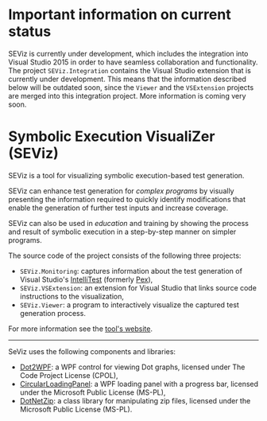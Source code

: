 # Important information on current status
SEViz is currently under development, which includes the integration into Visual Studio 2015 in order to have seamless collaboration and functionality. The project `SEViz.Integration` contains the Visual Studio extension that is currently under development. This means that the information described below will be outdated soon, since the `Viewer` and the `VSExtension` projects are merged into this integration project. More information is coming very soon.

# Symbolic Execution VisualiZer (SEViz)

SEViz is a tool for visualizing symbolic execution-based test generation.

SEViz can enhance test generation for *complex programs* by visually presenting the information required to quickly identify modifications that enable the generation of further test inputs and increase coverage.

SEViz can also be used in *education* and training by showing the process and result of symbolic execution in a step-by-step manner on simpler programs.

The source code of the project consists of the following three projects:

* `SEViz.Monitoring`: captures information about the test generation of Visual Studio's [IntelliTest](https://msdn.microsoft.com/en-us/library/dn823749.aspx) (formerly [Pex](http://research.microsoft.com/en-us/projects/pex/)),
* `SEViz.VSExtension`: an extension for Visual Studio that links source code instructions to the visualization,
* `SEViz.Viewer`: a program to interactively visualize the captured test generation process.

For more information see the [tool's website](http://ftsrg.github.io/seviz).

---

SeViz uses the following components and libraries:

* [Dot2WPF](http://www.codeproject.com/Articles/18870/Dot-WPF-a-WPF-control-for-viewing-Dot-graphs): a WPF control for viewing Dot graphs, licensed under The Code Project License (CPOL),
* [CircularLoadingPanel](http://huydinhpham.blogspot.hu/2011/07/wpf-loading-panel.html): a WPF loading panel with a progress bar, licensed under the Microsoft Public License (MS-PL),
* [DotNetZip](http://dotnetzip.codeplex.com/): a class library for manipulating zip files, licensed under the Microsoft Public License (MS-PL).
